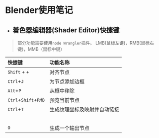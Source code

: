 # Blender使用笔记

+ ## 着色器编辑器(Shader Editor)快捷键
> 部分功能需要使用`node Wrangler`插件。 
> LMB(鼠标左键)，RMB(鼠标右键)，MMB（鼠标中键）

|快捷键|功能名称|
|:---|:---|
|`Shift` + `+`|对齐节点
|`Ctrl`+`J`|为节点添加边框
|`Alt`+`P`|从框中移除
|`Ctrl`+`Shift`+`RMB`|预览当前节点
|`Ctrl`+`T`|生成纹理坐标及映射并自动链接
||
||
||
||
||
|`O`|生成一个输出节点
